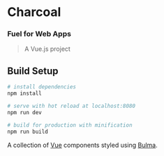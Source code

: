 # Charcoal
### Fuel for Web Apps

> A Vue.js project

## Build Setup

``` bash
# install dependencies
npm install

# serve with hot reload at localhost:8080
npm run dev

# build for production with minification
npm run build
```

A collection of [Vue](http://vuejs.org/) components styled using [Bulma](http://bulma.io/).
